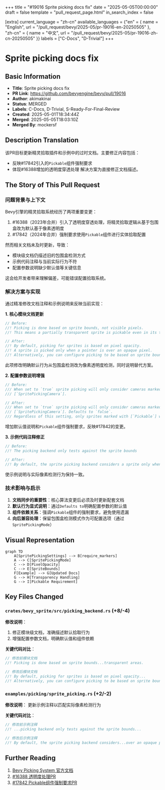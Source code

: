+++
title = "#19016 Sprite picking docs fix"
date = "2025-05-05T00:00:00"
draft = false
template = "pull_request_page.html"
in_search_index = false

[extra]
current_language = "zh-cn"
available_languages = {"en" = { name = "English", url = "/pull_request/bevy/2025-05/pr-19016-en-20250505" }, "zh-cn" = { name = "中文", url = "/pull_request/bevy/2025-05/pr-19016-zh-cn-20250505" }}
labels = ["C-Docs", "D-Trivial"]
+++

# Sprite picking docs fix

## Basic Information
- **Title**: Sprite picking docs fix
- **PR Link**: https://github.com/bevyengine/bevy/pull/19016
- **Author**: akimakinai
- **Status**: MERGED
- **Labels**: C-Docs, D-Trivial, S-Ready-For-Final-Review
- **Created**: 2025-05-01T18:34:44Z
- **Merged**: 2025-05-05T18:03:10Z
- **Merged By**: mockersf

## Description Translation
该PR目标更新精灵拾取插件和示例中的过时文档。主要修正内容包括：
- 反映#17842引入的`Pickable`组件强制要求
- 体现#16388增加的透明度穿透处理
解决方案为直接修正文档描述。

## The Story of This Pull Request

### 问题背景与上下文
Bevy引擎的精灵拾取系统经历了两项重要变更：
1. #16388（2023年合并）引入了透明度穿透处理，将精灵拾取逻辑从基于包围盒改为默认基于像素透明度
2. #17842（2024年合并）强制要求使用`Pickable`组件进行实体拾取配置

然而相关文档未及时更新，导致：
- 模块级文档仍描述旧的包围盒检测方式
- 示例代码注释与当前实际行为不符
- 配置参数说明缺少默认值等关键信息

这会给开发者带来理解偏差，可能错误配置拾取系统。

### 解决方案与实现
通过精准修改文档注释和示例说明来反映当前实现：

**1. 核心模块文档更新**
```rust
// Before:
//! Picking is done based on sprite bounds, not visible pixels.
//! This means a partially transparent sprite is pickable even in its transparent areas.

// After:
//! By default, picking for sprites is based on pixel opacity.
//! A sprite is picked only when a pointer is over an opaque pixel.
//! Alternatively, you can configure picking to be based on sprite bounds.
```
此项修改明确默认行为从包围盒检测改为像素透明度检测，同时说明替代方案。

**2. 配置参数说明增强**
```rust
// Before:
/// When set to `true` sprite picking will only consider cameras marked with
/// [`SpritePickingCamera`].

// After:
/// When set to `true` sprite picking will only consider cameras marked with
/// [`SpritePickingCamera`]. Defaults to `false`.
/// Regardless of this setting, only sprites marked with [`Pickable`] will be considered.
```
增加默认值说明和`Pickable`组件强制要求，反映#17842的变更。

**3. 示例代码注释修正**
```rust
// Before:
//! The picking backend only tests against the sprite bounds

// After:
//! By default, the sprite picking backend considers a sprite only when a pointer is over an opaque pixel.
```
使示例说明与实际像素检测行为保持一致。

### 技术影响与启示
1. **文档同步的重要性**：核心算法变更后必须及时更新配套文档
2. **默认行为显式说明**：通过`Defaults to`明确配置参数的默认值
3. **组件依赖关系**：强调`Pickable`组件的强制要求，避免使用遗漏
4. **向后兼容处理**：保留包围盒检测模式作为可配置选项（通过`SpritePickingMode`）

## Visual Representation

```mermaid
graph TD
    A[SpritePickingSettings] --> B[require_markers]
    A --> C[SpritePickingMode]
    C --> D[PixelOpacity]
    C --> E[SpriteBounds]
    F[Example] --> G[Updated Docs]
    G --> H[Transparency Handling]
    G --> I[Pickable Requirement]
```

## Key Files Changed

### `crates/bevy_sprite/src/picking_backend.rs` (+8/-4)
**修改说明**：
1. 修正模块级文档，准确描述默认拾取行为
2. 增强配置参数文档，明确默认值和组件依赖

**关键代码对比**：
```rust
// 修改前模块文档
//! Picking is done based on sprite bounds...transparent areas.

// 修改后模块文档
//! By default, picking for sprites is based on pixel opacity...
//! Alternatively, you can configure picking to be based on sprite bounds.
```

### `examples/picking/sprite_picking.rs` (+2/-2)
**修改说明**：
更新示例注释以匹配实际像素检测行为

**关键代码对比**：
```rust
// 修改前示例注释
//! ...picking backend only tests against the sprite bounds...

// 修改后示例注释
//! By default, the sprite picking backend considers...over an opaque pixel.
```

## Further Reading
1. [Bevy Picking System 官方文档](https://bevyengine.org/learn/book/features/picking/)
2. [#16388 透明度处理PR](https://github.com/bevyengine/bevy/pull/16388)
3. [#17842 Pickable组件强制要求PR](https://github.com/bevyengine/bevy/pull/17842)